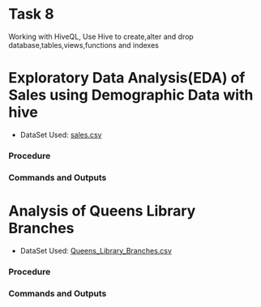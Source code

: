 # Task 8
Working with HiveQL, Use Hive to create,alter and drop database,tables,views,functions and indexes
# Exploratory Data Analysis(EDA) of Sales using Demographic Data with hive
- DataSet Used: [sales.csv](https://github.com/prabhasg03/Task-Codes/new/Big-Data-Analytics-Lab/Task%208/sales.csv)
### Procedure
### Commands and Outputs
# Analysis of Queens Library Branches
- DataSet Used: [Queens_Library_Branches.csv](https://github.com/prabhasg03/Task-Codes/new/Big-Data-Analytics-Lab/Task%208/Queens_Library_Branches.csv)
### Procedure
### Commands and Outputs
